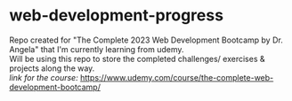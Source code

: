 # web-development-progress
Repo created for "The Complete 2023 Web Development Bootcamp by Dr. Angela" that I'm currently learning from udemy.
<br>
Will be using this repo to store the completed challenges/ exercises & projects along the way.
<br>
*link for the course:* https://www.udemy.com/course/the-complete-web-development-bootcamp/

